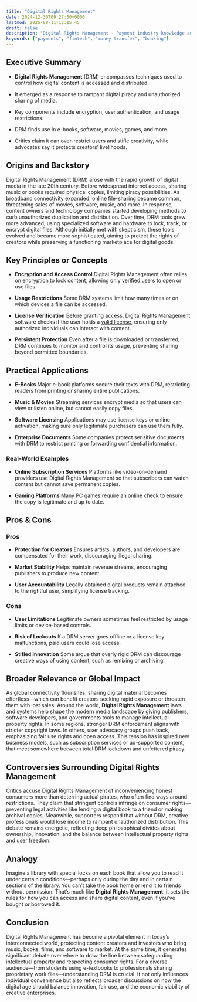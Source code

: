 ```yaml
---
title: "Digital Rights Management"
date: 2024-12-30T09:27:30+0000
lastmod: 2025-08-11T12:15:45
draft: false
description: "Digital Rights Management - Payment industry knowledge and insights"
keywords: ["payments", "fintech", "money transfer", "banking"]
---
```


## Executive Summary

- **Digital Rights Management** (DRM) encompasses techniques used to control how digital content is accessed and distributed.

- It emerged as a response to rampant digital piracy and unauthorized sharing of media.

- Key components include encryption, user authentication, and usage restrictions.

- DRM finds use in e-books, software, movies, games, and more.

- Critics claim it can over-restrict users and stifle creativity, while advocates say it protects creators’ livelihoods.

## Origins and Backstory

Digital Rights Management (DRM) arose with the rapid growth of digital media in the late 20th century. Before widespread internet access, sharing music or books required physical copies, limiting piracy possibilities. As broadband connectivity expanded, online file-sharing became common, threatening sales of movies, software, music, and more. In response, content owners and technology companies started developing methods to curb unauthorized duplication and distribution. Over time, DRM tools grew more advanced, using specialized software and hardware to lock, track, or encrypt digital files. Although initially met with skepticism, these tools evolved and became more sophisticated, aiming to protect the rights of creators while preserving a functioning marketplace for digital goods.

## Key Principles or Concepts

- **Encryption and Access Control** Digital Rights Management often relies on encryption to lock content, allowing only verified users to open or use files.

- **Usage Restrictions** Some DRM systems limit how many times or on which devices a file can be accessed.

- **License Verification** Before granting access, Digital Rights Management software checks if the user holds a [valid license](https://faisalkhanllc.xyz/resources/payments-wiki/d/digital-bank-license/), ensuring only authorized individuals can interact with content.

- **Persistent Protection** Even after a file is downloaded or transferred, DRM continues to monitor and control its usage, preventing sharing beyond permitted boundaries.

## Practical Applications

- **E-Books** Major e-book platforms secure their texts with DRM, restricting readers from printing or sharing entire publications.

- **Music & Movies** Streaming services encrypt media so that users can view or listen online, but cannot easily copy files.

- **Software Licensing** Applications may use license keys or online activation, making sure only legitimate purchasers can use them fully.

- **Enterprise Documents** Some companies protect sensitive documents with DRM to restrict printing or forwarding confidential information.

### Real-World Examples

- **Online Subscription Services** Platforms like video-on-demand providers use Digital Rights Management so that subscribers can watch content but cannot save permanent copies.

- **Gaming Platforms** Many PC games require an online check to ensure the copy is legitimate and up to date.

## Pros & Cons

### Pros

- **Protection for Creators** Ensures artists, authors, and developers are compensated for their work, discouraging illegal sharing.

- **Market Stability** Helps maintain revenue streams, encouraging publishers to produce new content.

- **User Accountability** Legally obtained digital products remain attached to the rightful user, simplifying license tracking.

### Cons

- **User Limitations** Legitimate owners sometimes feel restricted by usage limits or device-based controls.

- **Risk of Lockouts** If a DRM server goes offline or a license key malfunctions, paid users could lose access.

- **Stifled Innovation** Some argue that overly rigid DRM can discourage creative ways of using content, such as remixing or archiving.

## Broader Relevance or Global Impact

As global connectivity flourishes, sharing digital material becomes effortless—which can benefit creators seeking rapid exposure or threaten them with lost sales. Around the world, **Digital Rights Management** laws and systems help shape the modern media landscape by giving publishers, software developers, and governments tools to manage intellectual property rights. In some regions, stronger DRM enforcement aligns with stricter copyright laws. In others, user advocacy groups push back, emphasizing fair use rights and open access. This tension has inspired new business models, such as subscription services or ad-supported content, that meet somewhere between total DRM lockdown and unfettered piracy.

## Controversies Surrounding Digital Rights Management

Critics accuse Digital Rights Management of inconveniencing honest consumers more than deterring actual pirates, who often find ways around restrictions. They claim that stringent controls infringe on consumer rights—preventing legal activities like lending a digital book to a friend or making archival copies. Meanwhile, supporters respond that without DRM, creative professionals would lose income to rampant unauthorized distribution. This debate remains energetic, reflecting deep philosophical divides about ownership, innovation, and the balance between intellectual property rights and user freedom.

## Analogy

Imagine a library with special locks on each book that allow you to read it under certain conditions—perhaps only during the day and in certain sections of the library. You can’t take the book home or lend it to friends without permission. That’s much like **Digital Rights Management**: it sets the rules for how you can access and share digital content, even if you’ve bought or borrowed it.

## Conclusion

Digital Rights Management has become a pivotal element in today’s interconnected world, protecting content creators and investors who bring music, books, films, and software to market. At the same time, it generates significant debate over where to draw the line between safeguarding intellectual property and respecting consumer rights. For a diverse audience—from students using e-textbooks to professionals sharing proprietary work files—understanding DRM is crucial. It not only influences individual convenience but also reflects broader discussions on how the digital age should balance innovation, fair use, and the economic viability of creative enterprises.